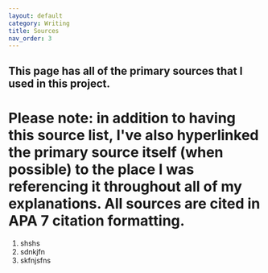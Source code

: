 ```yaml
---
layout: default
category: Writing
title: Sources
nav_order: 3
---
```


## This page has all of the primary sources that I used in this project.
# Please note: in addition to having this source list, I've also hyperlinked the primary source itself (when possible) to the place I was referencing it throughout all of my explanations. All sources are cited in APA 7 citation formatting.

1. shshs
2. sdnkjfn
3. skfnjsfns

